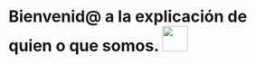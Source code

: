 # Bienvenid@ a la explicación de quien o que somos. <img src="https://cdn.discordapp.com/emojis/797842083817062421.gif?v=1" width="45px">
